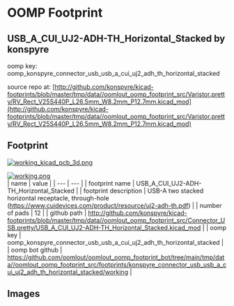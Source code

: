 # OOMP Footprint  
## USB_A_CUI_UJ2-ADH-TH_Horizontal_Stacked  by konspyre  
  
oomp key: oomp_konspyre_connector_usb_usb_a_cui_uj2_adh_th_horizontal_stacked  
  
source repo at: [http://github.com/konspyre/kicad-footprints/blob/master/tmp/data//oomlout_oomp_footprint_src/Varistor.pretty/RV_Rect_V25S440P_L26.5mm_W8.2mm_P12.7mm.kicad_mod](http://github.com/konspyre/kicad-footprints/blob/master/tmp/data//oomlout_oomp_footprint_src/Varistor.pretty/RV_Rect_V25S440P_L26.5mm_W8.2mm_P12.7mm.kicad_mod)  
## Footprint  
  
[![working_kicad_pcb_3d.png](working_kicad_pcb_3d_600.png)](working_kicad_pcb_3d.png)  
  
[![working.png](working_600.png)](working.png)  
| name | value | 
| --- | --- | 
| footprint name | USB_A_CUI_UJ2-ADH-TH_Horizontal_Stacked | 
| footprint description | USB-A two stacked horizontal receptacle, through-hole (https://www.cuidevices.com/product/resource/uj2-adh-th.pdf) | 
| number of pads | 12 | 
| github path | http://github.com/konspyre/kicad-footprints/blob/master/tmp/data//oomlout_oomp_footprint_src/Connector_USB.pretty/USB_A_CUI_UJ2-ADH-TH_Horizontal_Stacked.kicad_mod | 
| oomp key | oomp_konspyre_connector_usb_usb_a_cui_uj2_adh_th_horizontal_stacked | 
| oomp bot github | https://github.com/oomlout/oomlout_oomp_footprint_bot/tree/main/tmp/data//oomlout_oomp_footprint_src/footprints/konspyre_connector_usb_usb_a_cui_uj2_adh_th_horizontal_stacked/working | 
## Images  
